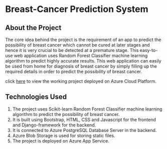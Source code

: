 # Breast-Cancer Prediction System
## About the Project
The core idea behind the project is the requirement of an app to predict the possibility of breast cancer which cannot be cured at later stages and hence it is very crucial to be detected at a premature stage.
This easy-to-use web application uses Random Forest Classifier machine learning algorithm to predict highly accurate results. This web application can easily be used from home for diagnosis of breast cancer by simply filling up the required details in order to predict the possibility of breast cancer.

click [here](https://breast-cancer-predictor.azurewebsites.net/) to view the working project deployed on Azure Cloud Platform.

## Technologies Used
1. The project uses Scikit-learn Random Forest Classifier machine learning algorithm to predict the possibility of breast cancer.
2. It is built using Bootstrap, HTML, CSS and Javascript for the frontend and Django-framework for the backend.
3. It is connected to Azure PostgreSQL Database Server in the backend.
4. Azure Blob Storage is used for storing static files.
5. The project is deployed on Azure App Service.

